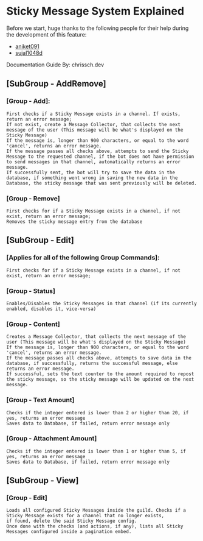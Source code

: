 # Sticky Message System Explained
Before we start, huge thanks to the following people for their help during the development of this feature:
- [aniket091](https://discord.com/users/474255126228500480)
- [sujal1048d](https://discord.com/users/668090704601415691)

Documentation Guide By: chrissch.dev

## [SubGroup - AddRemove]
 
### [Group - Add]:
    First checks if a Sticky Message exists in a channel. If exists, return an error message;
    If not exist, create a Message Collector, that collects the next message of the user (This message will be what's displayed on the Sticky Message)
    If the message is, longer than 900 characters, or equal to the word 'cancel', returns an error message.
    If the message passes all checks above, attempts to send the Sticky Message to the requested channel, if the bot does not have permission to send messages in that channel, automatically returns an error message.
    If successfully sent, the bot will try to save the data in the database, if something went wrong in saving the new data in the Database, the sticky message that was sent previously will be deleted.
 
### [Group - Remove]
    First checks for if a Sticky Message exists in a channel, if not exist, return an error message;
    Removes the sticky message entry from the database
 
## [SubGroup - Edit]
 
### [Applies for all of the following Group Commands]: 
    First checks for if a Sticky Message exists in a channel, if not exist, return an error message;
 
### [Group - Status]
    Enables/Disables the Sticky Messages in that channel (if its currently enabled, disables it, vice-versa)
 
### [Group - Content]
    Creates a Message Collector, that collects the next message of the user (This message will be what's displayed on the Sticky Message)
    If the message is, longer than 900 characters, or equal to the word 'cancel', returns an error message.
    If the message passes all checks above, attempts to save data in the database, if successfully, returns the successful message, else returns an error message.
    If successful, sets the text counter to the amount required to repost the sticky message, so the sticky message will be updated on the next message.

### [Group - Text Amount]
    Checks if the integer entered is lower than 2 or higher than 20, if yes, returns an error message
    Saves data to Database, if failed, return error message only
 
### [Group - Attachment Amount]
    Checks if the integer entered is lower than 1 or higher than 5, if yes, returns an error message
    Saves data to Database, if failed, return error message only
 
## [SubGroup - View]
 
### [Group - Edit]
	Loads all configured Sticky Messages inside the guild. Checks if a Sticky Message exists for a channel that no longer exists,
	if found, delete the said Sticky Message config.
	Once done with the checks (and actions, if any), lists all Sticky Messages configured inside a pagination embed.
